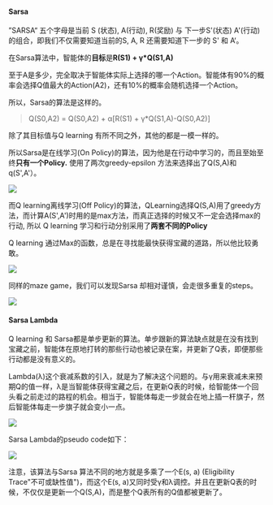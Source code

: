 #### Sarsa

”SARSA“ 五个字母是当前 S (状态), A(行动), R(奖励) 与 下一步S'(状态) A'(行动) 的组合，即我们不仅需要知道当前的S, A, R 还需要知道下一步的 S' 和 A‘。

在Sarsa算法中，智能体的**目标**是**R(S1) + γ\*Q(S1,A)**

至于A是多少，完全取决于智能体实际上选择的哪一个Action。智能体有90%的概率会选择Q值最大的Action(A2)，还有10%的概率会随机选择一个Action。

所以，Sarsa的算法是这样的。

> Q(S0,A2) = Q(S0,A2) + α[R(S1) + γ*Q(S1,A)-Q(S0,A2)]

除了其目标值与Q learning 有所不同之外，其他的都是一模一样的。

所以Sarsa是在线学习(On Policy)的算法，因为他是在行动中学习的，而且至始至终**只有一个Policy.** 使用了两次greedy-epsilon 方法来选择出了Q(S,A)和q(S',A'）。

![](https://tva1.sinaimg.cn/large/008eGmZEly1gn8aehfuirj30gs09nqfl.jpg)

而Q learning离线学习(Off Policy)的算法，QLearning选择Q(S,A)用了greedy方法，而计算A(S',A')时用的是max方法，而真正选择的时候又不一定会选择max的行动, 所以 Q learning 学习和行动分别采用了**两套不同的Policy**

Q learning 通过Max的函数，总是在寻找能最快获得宝藏的道路，所以他比较勇敢。

![](https://tva1.sinaimg.cn/large/008eGmZEgy1gn82n58o44g304g058e88.gif)

同样的maze game，我们可以发现Sarsa 却相对谨慎，会走很多重复的steps。

![](https://tva1.sinaimg.cn/large/008eGmZEgy1gn82txqokzg304g0587ws.gif)



#### Sarsa Lambda

Q learning 和 Sarsa都是单步更新的算法。单步跟新的算法缺点就是在没有找到宝藏之前，智能体在原地打转的那些行动也被记录在案，并更新了Q表，即便那些行动都是没有意义的。

Lambda(λ)这个衰减系数的引入，就是为了解决这个问题的。与γ用来衰减未来预期Q的值一样，λ是当智能体获得宝藏之后，在更新Q表的时候，给智能体一个回头看之前走过的路程的机会。相当于，智能体每走一步就会在地上插一杆旗子，然后智能体每走一步旗子就会变小一点。

![](https://tva1.sinaimg.cn/large/008eGmZEly1gn8ang7z1fj30gn0580z4.jpg)

Sarsa Lambda的pseudo code如下：

![](https://tva1.sinaimg.cn/large/008eGmZEly1gn8alpxvs1j30hf0a3jvv.jpg)

注意，该算法与Sarsa 算法不同的地方就是多乘了一个E(s, a) (Eligibility Trace"不可或缺性值")，而这个E(s, a)又同时受γ和λ调控。并且在更新Q表的时候，不仅仅是更新一个Q(S,A)，而是整个Q表所有的Q值都被更新了。



